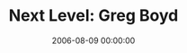 ---
layout: series
series: "Next Level: Greg Boyd"
permalink: "/next-level-greg-boyd/"
title: "Next Level: Greg Boyd"
date: 2006-08-09 00:00:00
endDate: 2006-08-30 00:00:00
description: "In the fall of 2006 we asked Greg Boyd to come and teach us on four consecutive Wednesdays about the Kingdom and what he sees God doing in the world. "
src: "http://s3.amazonaws.com/crossroads-media/images/next-level.jpg"
---